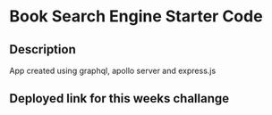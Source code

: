 # Book Search Engine Starter Code


## Description
App created using graphql, apollo server and express.js 

## Deployed link for this weeks challange




